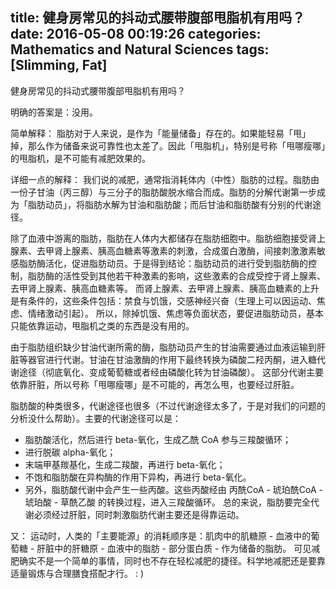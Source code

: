 title: 健身房常见的抖动式腰带腹部甩脂机有用吗？
date: 2016-05-08 00:19:26
categories: Mathematics and Natural Sciences
tags: [Slimming, Fat]
---

健身房常见的抖动式腰带腹部甩脂机有用吗？

明确的答案是：没用。

<!-- more -->

简单解释：
脂肪对于人来说，是作为「能量储备」存在的。如果能轻易「甩」掉，那么作为储备来说可靠性也太差了。因此「甩脂机」，特别是号称「甩哪瘦哪」的甩脂机，是不可能有减肥效果的。

详细一点的解释：
我们说的减肥，通常指消耗体内（中性）脂肪的过程。脂肪由一份子甘油（丙三醇）与三分子的脂肪酸脱水缩合而成。脂肪的分解代谢第一步成为「脂肪动员」，将脂肪水解为甘油和脂肪酸；而后甘油和脂肪酸有分别的代谢途径。

除了血液中游离的脂肪，脂肪在人体内大都储存在脂肪细胞中。脂肪细胞接受肾上腺素、去甲肾上腺素、胰高血糖素等激素的刺激，合成蛋白激酶，间接刺激激素敏感脂肪酶活化，促进脂肪动员。于是得到结论：脂肪动员的进行受到脂肪酶的控制，脂肪酶的活性受到其他若干种激素的影响，这些激素的合成受控于肾上腺素、去甲肾上腺素、胰高血糖素等。
而肾上腺素、去甲肾上腺素、胰高血糖素的上升是有条件的，这些条件包括：禁食与饥饿，交感神经兴奋（生理上可以因运动、焦虑、情绪激动引起）。
所以，除掉饥饿、焦虑等负面状态，要促进脂肪动员，基本只能依靠运动，甩脂机之类的东西是没有用的。

由于脂肪组织缺少甘油代谢所需的酶，脂肪动员产生的甘油需要通过血液运输到肝脏等器官进行代谢。甘油在甘油激酶的作用下最终转换为磷酸二羟丙酮，进入糖代谢途径（彻底氧化、变成葡萄糖或者经由磷酸化转为甘油磷酸）。
这部分代谢主要依靠肝脏，所以号称「甩哪瘦哪」是不可能的，再怎么甩，也要经过肝脏。

脂肪酸的种类很多，代谢途径也很多（不过代谢途径太多了，于是对我们的问题的分析没什么帮助）。主要的代谢途径可以是：
* 脂肪酸活化，然后进行 beta-氧化，生成乙酰 CoA 参与三羧酸循环；
* 进行脱碳 alpha-氧化；
* 末端甲基羰基化，生成二羧酸，再进行 beta-氧化；
* 不饱和脂肪酸在异构酶的作用下异构，再进行 beta-氧化。
* 另外，脂肪酸代谢中会产生一些丙酸。这些丙酸经由 丙酰CoA - 琥珀酰CoA - 琥珀酸 - 草酰乙酸 的转换过程，进入三羧酸循环。
总的来说，脂肪要完全代谢必须经过肝脏，同时刺激脂肪代谢主要还是得靠运动。

又：
运动时，人类的「主要能源」的消耗顺序是：肌肉中的肌糖原 - 血液中的葡萄糖 - 肝脏中的肝糖原 - 血液中的脂肪 - 部分蛋白质 - 作为储备的脂肪。
可见减肥确实不是一个简单的事情，同时也不存在轻松减肥的捷径。科学地减肥还是要靠适量锻炼与合理膳食搭配才行。 : )
